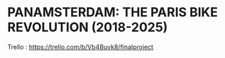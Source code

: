 # PANAMSTERDAM: THE PARIS BIKE REVOLUTION (2018-2025) 




Trello : https://trello.com/b/Vb4Buvk8/finalproject
